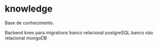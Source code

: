 # knowledge
 Base de conhecimento.

 Backend 
 knex para migrations
 banco relacional postgreSQL
 banco não relacional mongoDB